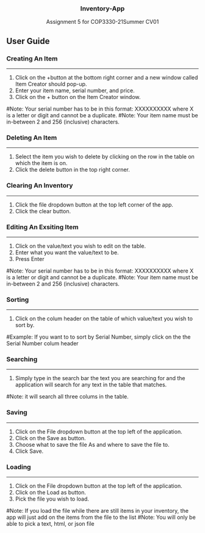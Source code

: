 <!-- Title -->
<h3 align="center">Inventory-App</h3>

<p align="center">
  Assignment 5 for COP3330-21Summer CV01
 </p>

<!-- USER GUIDE -->
## User Guide

### Creating An Item
---
1. Click on the +button at the bottom right corner and a new window called Item Creator should pop-up.
2. Enter your item name, serial number, and price.
3. Click on the + button on the Item Creator window.

#Note: Your serial number has to be in this format: XXXXXXXXXX where X is a letter or digit and cannot be a duplicate.
#Note: Your item name must be in-between 2 and 256 (inclusive) characters.

### Deleting An Item
---
1. Select the item you wish to delete by clicking on the row in the table on which the item is on.
2. Click the delete button in the top right corner.

### Clearing An Inventory
---
1. Click the file dropdown button at the top left corner of the app.
2. Click the clear button.

### Editing An Exsiting Item
---
1. Click on the value/text you wish to edit on the table.
2. Enter what you want the value/text to be.
3. Press Enter

#Note: Your serial number has to be in this format: XXXXXXXXXX where X is a letter or digit and cannot be a duplicate.
#Note: Your item name must be in-between 2 and 256 (inclusive) characters.

### Sorting
---
1. Click on the colum header on the table of which value/text you wish to sort by.

#Example: If you want to to sort by Serial Number, simply click on the the Serial Number colum header

### Searching
---
1. Simply type in the search bar the text you are searching for and the application will search for any text in the table that matches.

#Note: it will search all three colums in the table.

### Saving
---
1. Click on the File dropdown button at the top left of the application.
2. Click on the Save as button.
3. Choose what to save the file As and where to save the file to.
4. Click Save.

### Loading
---
1. Click on the File dropdown button at the top left of the application.
2. Click on the Load as button.
3. Pick the file you wish to load.

#Note: If you load the file while there are still items in your inventory,
the app will just add on the items from the file to the list
#Note: You will only be able to pick a text, html, or json file
